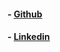 #### - [Github](https://github.com/barbarazucatti/)
#### - [Linkedin](https://www.linkedin.com/in/barbarazucatti/)
